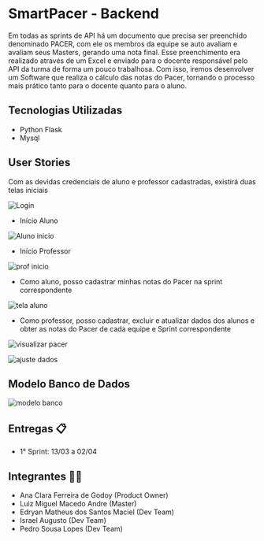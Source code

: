# SmartPacer - Backend


Em todas as sprints de API há um documento que precisa ser preenchido denominado PACER, com ele os membros da equipe se auto avaliam e avaliam seus Masters, gerando uma nota final. Esse preenchimento era realizado através de um Excel e enviado para o docente responsável pelo API da turma de forma um pouco trabalhosa. Com isso, iremos desenvolver um Software que realiza o cálculo das notas do Pacer, tornando o processo mais prático tanto para o docente quanto para o aluno.


## Tecnologias Utilizadas ##

* Python Flask
* Mysql

## User Stories ##

Com as devidas credenciais de aluno e professor cadastradas, existirá duas telas iniciais

![Login](https://github.com/Salitop/SmartPacer-UI/blob/main/imagens/tela%20login.PNG)

* Início Aluno

![Aluno inicio](https://github.com/Salitop/SmartPacer-UI/blob/main/imagens/tela%20aluno.PNG)

* Início Professor

![prof inicio](https://github.com/Salitop/SmartPacer-UI/blob/main/imagens/inicio%20professor.PNG)


* Como aluno, posso cadastrar minhas notas do Pacer na sprint correspondente

![tela aluno](https://github.com/Salitop/SmartPacer-UI/blob/main/imagens/cadastrar%20pacer.PNG)


* Como professor, posso cadastrar, excluir e atualizar dados dos alunos e obter as notas do Pacer de cada equipe e Sprint correspondente

![visualizar pacer](https://github.com/Salitop/SmartPacer-UI/blob/main/imagens/visualiza%C3%A7%C3%A3o%20pacer%20-%20professor.PNG)

![ajuste dados](https://github.com/Salitop/SmartPacer-UI/blob/main/imagens/gestao%20turmas%20e%20alunos%20-%20professor.PNG)


## Modelo Banco de Dados ##

![modelo banco](https://github.com/Salitop/SmartPacer-UI/blob/main/imagens/modelo%20banco%20de%20dados.PNG)

## Entregas 📋 ##

* 1° Sprint: 13/03 a 02/04


## Integrantes 👧👦 ##
* Ana Clara Ferreira de Godoy (Product Owner)
*  Luiz Miguel Macedo Andre (Master)
* Edryan Matheus dos Santos Maciel (Dev Team)
* Israel Augusto (Dev Team)
* Pedro Sousa Lopes (Dev Team)
